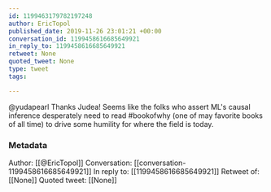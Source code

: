 ```yaml
---
id: 1199463179782197248
author: EricTopol
published_date: 2019-11-26 23:01:21 +00:00
conversation_id: 1199458616685649921
in_reply_to: 1199458616685649921
retweet: None
quoted_tweet: None
type: tweet
tags:

---
```


@yudapearl Thanks Judea! Seems like the folks who assert ML's causal inference desperately need to read #bookofwhy (one of may favorite books of all time) to drive some humility for where the field is today.

### Metadata

Author: [[@EricTopol]]
Conversation: [[conversation-1199458616685649921]]
In reply to: [[1199458616685649921]]
Retweet of: [[None]]
Quoted tweet: [[None]]
